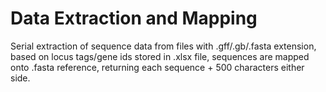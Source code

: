 # Data Extraction and Mapping
Serial extraction of sequence data from files with .gff/.gb/.fasta extension, based on locus tags/gene ids stored in .xlsx file, sequences are mapped onto .fasta reference, returning each sequence + 500 characters either side.

